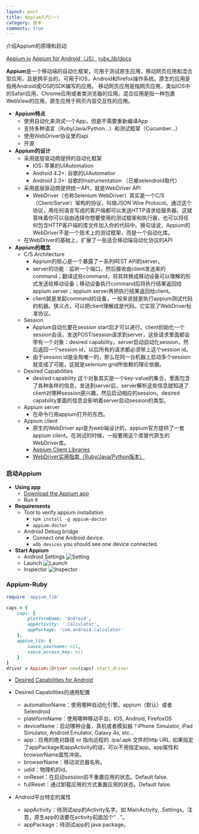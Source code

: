 ```yaml
---
layout: post
title: Appium入门(一)
category: 技术
comments: true
---
```


介绍Appium的原理和启动

[Appium.io](http://appium.io/)
[Appium for Android（JS）](https://nishantverma.gitbooks.io/appium-for-android/content/index.html)
[ruby_lib/docs](https://github.com/appium/ruby_lib/blob/master/docs/docs.md)

**Appium**是一个移动端的自动化框架，可用于测试原生应用，移动网页应用和混合型应用，且是跨平台的。可用于IOS，Android和firefox操作系统。原生的应用是指用Android或IOS的SDK编写的应用。 移动网页应用是指网页应用，类似IOS中的Safari应用、Chrome应用或者类浏览器的应用。混合应用是指一种包裹WebView的应用，原生应用于网页内容交互性的应用。
 
 - **Appium特点**
    - 使用自动化来测试一个App，但是不需要重新编译App
    - 支持多种语言（Ruby/Java/Python...）和测试框架（Cucumber...）
    - 使用WebDriver协议里的api
    - 开源
- **Appium的设计**
    - 采用底层驱动商提供的自动化框架
        - IOS: 苹果的UIAutomation
        - Android 4.2+: 谷歌的UiAutomatior
        - Android 2.3+: 谷歌的Instrumentation （已被selendroid取代）
    - 采用底层驱动商提供统一API，就是WebDriver API
        - WebDriver（也称Selenium WebDriver）其实是一个C/S（Client/Server）架构的协议，叫做JSON Wire Protocol。通过这个协议，用任何语言写成的客户端都可以发送HTTP请求给服务器。这就意味着你可以自由选择你想要使用的测试框架和执行器，也可以将任何包含HTTP客户端的库文件加入你的代码中。换句话说，Appium的WebDriver不是一个技术上的测试框架，而是一个自动化库。
    - 在WebDriver的基础上，扩展了一些适合移动端自动化协议的API
- **Appium的概念**
    - C/S Architecture
        - Appium的核心是一个暴露了一系列REST API的server。
        - server的功能：监听一个端口，然后接收由client发送来的command；翻译这些command，将其转换成移动设备可以理解的形式发送给移动设备；移动设备执行command后将执行结果返回给appium server；appium server再把执行结果返回给client。
        - client就是发起command的设备，一般来说就是执行appium测试代码的机器。狭义点，可以把client理解成是代码，它实现了WebDriver标准协议。
    - Session
        - Appium自动化要在session start后才可以进行。client初始化一个session会话，发送POST/session请求到server，这些请求里面都会带有一个对象：desired capability。server启动自动化session，然后返回一个session id，以后所有的请求都必须带上这个session id。
        - 由于session id是全局唯一的，那么在同一台机器上启动多个session就变成了可能，这就是selenium grid所依赖的理论依据。
    - Desired Capabilities
        - desired capability 这个对象其实是一个key-value的集合，里面包含了各种各样的信息，发送到server后，server解析这些信息就知道了client对哪种session感兴趣，然后启动相应的session。desired capability里面的信息会影响着server启动session的类型。
    - Appium server
        - 在命令行用appium打开的东西。
    - Appium client
        - 原生的WebDriver api是为web端设计的，appium官方提供了一套appium client。在测试的时候，一般要用这个库替代原生的WebDriver库。
        - [Appium Client Libraries](http://appium.io/downloads.html)
        - [WebDriver实用指南（Ruby/Java/Python版本）](https://github.com/lemon123456/webdriver_guide)
 
### 启动Appium

- **Using app**
	- [Download the Appium app](https://github.com/appium/appium/releases)
	- Run it
- **Requirements**
	- Tool to verify appium installation
		- `npm install -g appium-doctor`
		- `appium-doctor`
	- Android Debug bridge
		- Connect one Android device.
		- `adb devices`  you should see one device connected.	
- **Start Appium**
	- Android Settings
	     ![Setting](/blog/images/post_images/2017-02-06-01.png)
	- Launch
	     ![Launch](/blog/images/post_images/2017-02-06-02.png)
	- Inspector
	     ![Inspector](/blot/images/post_images/2017-02-06-03.png)


### Appium-Ruby

``` ruby
require 'appium_lib'

caps = {
	caps: {
		platformName: 'Android',
		appActivity: '.Calculator',
		appPackage: 'com.android.calculator'
	},
	appium_lib: {
		sauce_username: nil,
		sauce_access_key: nil
	}
}
driver = Appium::Driver.new(caps).start_driver
```
- [Desired Capabilities for Android](https://nishantverma.gitbooks.io/appium-for-android/content/desired_capabilities_for_android.html)
- Desired Capabilities的通用配置
	- automationName：使用哪种自动化引擎。appium（默认）或者Selendroid	
	- plateformName：使用哪种移动平台。IOS, Android, FirefoxOS
	- deviceName：启动哪种设备，真机或者模拟器？iPhone Simulator, iPad Simulator, Android Emulator, Galaxy 4s, etc...
	- app：应用的绝对路径 or 指向远程的 .ipa/.apk 文件的http URL.  如果指定了appPackage和appActivity的话，可以不用指定app。app属性和browserName属性冲突。
	- browserName：移动浏览器名称。
	- udid：物理机的id。
	- onReset：在启动session前不重置应用的状态。Default false.
	- fullReset：通过卸载应用的方式重置应用的状态。Default false.

- Android平台特定的属性
	- appActivity：待测试app的Activity名字。如 MainActivity, .Settings。注意，原生app的话要在activity前面加个“ . ”。
	- appPackage：待测试app的 java package。



